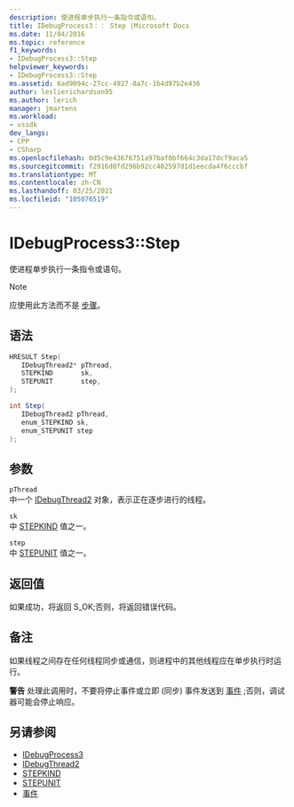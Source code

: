 ```yaml
---
description: 使进程单步执行一条指令或语句。
title: IDebugProcess3：： Step |Microsoft Docs
ms.date: 11/04/2016
ms.topic: reference
f1_keywords:
- IDebugProcess3::Step
helpviewer_keywords:
- IDebugProcess3::Step
ms.assetid: 6ad9094c-27cc-4927-8a7c-1b4d97b2e436
author: leslierichardson95
ms.author: lerich
manager: jmartens
ms.workload:
- vssdk
dev_langs:
- CPP
- CSharp
ms.openlocfilehash: 0d5c9e43676751a97baf0bf664c3da17dcf9aca5
ms.sourcegitcommit: f2916d8fd296b92cc402597d1d1eecda4f6cccbf
ms.translationtype: MT
ms.contentlocale: zh-CN
ms.lasthandoff: 03/25/2021
ms.locfileid: "105076519"
---
```

# <a name="idebugprocess3step"></a>IDebugProcess3::Step
使进程单步执行一条指令或语句。

> [!NOTE]
> 应使用此方法而不是 [步骤](../../../extensibility/debugger/reference/idebugprogram2-step.md)。

## <a name="syntax"></a>语法

```cpp
HRESULT Step(
   IDebugThread2* pThread,
   STEPKIND       sk,
   STEPUNIT       step,
);
```

```csharp
int Step(
   IDebugThread2 pThread,
   enum_STEPKIND sk,
   enum_STEPUNIT step
);
```

## <a name="parameters"></a>参数
`pThread`\
中一个 [IDebugThread2](../../../extensibility/debugger/reference/idebugthread2.md) 对象，表示正在逐步进行的线程。

`sk`\
中 [STEPKIND](../../../extensibility/debugger/reference/stepkind.md) 值之一。

`step`\
中 [STEPUNIT](../../../extensibility/debugger/reference/stepunit.md) 值之一。

## <a name="return-value"></a>返回值
 如果成功，将返回 S_OK;否则，将返回错误代码。

## <a name="remarks"></a>备注
 如果线程之间存在任何线程同步或通信，则进程中的其他线程应在单步执行时运行。

 **警告** 处理此调用时，不要将停止事件或立即 (同步) 事件发送到 [事件](../../../extensibility/debugger/reference/idebugeventcallback2-event.md) ;否则，调试器可能会停止响应。

## <a name="see-also"></a>另请参阅
- [IDebugProcess3](../../../extensibility/debugger/reference/idebugprocess3.md)
- [IDebugThread2](../../../extensibility/debugger/reference/idebugthread2.md)
- [STEPKIND](../../../extensibility/debugger/reference/stepkind.md)
- [STEPUNIT](../../../extensibility/debugger/reference/stepunit.md)
- [事件](../../../extensibility/debugger/reference/idebugeventcallback2-event.md)
